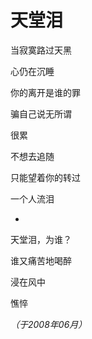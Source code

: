 # 天堂泪

当寂寞路过天黑

心仍在沉睡

你的离开是谁的罪

骗自己说无所谓

很累

不想去追随

只能望着你的转过

一个人流泪

*

天堂泪，为谁？

谁又痛苦地喝醉

浸在风中

憔悴

*（于2008年06月）*